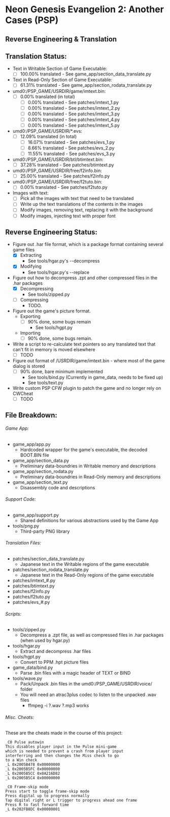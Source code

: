 # Neon Genesis Evangelion 2: Another Cases (PSP)
## Reverse Engineering & Translation

## Translation Status:
- Text in Writable Section of Game Executable:
	- [ ] 100.00% translated - See game_app/section_data_translate.py
- Text in Read-Only Section of Game Executable:
	- [ ] 61.31% translated - See game_app/section_rodata_translate.py
- umd0:/PSP_GAME/USRDIR/game/imtext.bin:
	- [ ] 0.00% translated (in total)
		- [ ] 0.00% translated - See patches/imtext_1.py
		- [ ] 0.00% translated - See patches/imtext_2.py
		- [ ] 0.00% translated - See patches/imtext_3.py
		- [ ] 0.00% translated - See patches/imtext_4.py
		- [ ] 0.00% translated - See patches/imtext_5.py
- umd0:/PSP_GAME/USRDIR/*.evs:
	- [ ] 12.09% translated (in total)
		- [ ] 16.07% translated - See patches/evs_1.py
		- [ ] 8.66% translated - See patches/evs_2.py
		- [ ] 11.55% translated - See patches/evs_3.py
- umd0:/PSP_GAME/USRDIR/btl/btimtext.bin:
	- [ ] 37.28% translated - See patches/btimtext.py
- umd0:/PSP_GAME/USRDIR/free/f2info.bin:
	- [ ] 25.00% translated - See patches/f2info.py
- umd0:/PSP_GAME/USRDIR/free/f2tuto.bin:
	- [ ] 0.00% translated - See patches/f2tuto.py
- Images with text:
	- [ ] Pick all the images with text that need to be translated
	- [ ] Write up the text translations of the contents in the images
	- [ ] Modify images, removing text, replacing it with the background
	- [ ] Modify images, injecting text with proper font

## Reverse Engineering Status:
- Figure out .har file format, which is a package format containing several game files
	- [x] Extracting
		- See tools/hgar.py's --decompress
	- [x] Modifying
		- See tools/hgar.py's --replace
- Figure out how to decompress .zpt and other compressed files in the .har packages
	- [x] Decompressing
		- See tools/zipped.py
	- [ ] Compressing
		- TODO.
- Figure out the game's picture format.
	- Exporting
		- [ ] 90% done, some bugs remain
			- See tools/hgpt.py
	- Importing
		- [ ] 90% done, some bugs remain.
- Write a script to re-calculate text pointers so any translated text that can't fit in memory is moved elsewhere
	- [ ] TODO
- Figure out format of /USRDIR/game/imtext.bin - where most of the game dialog is stored
	- [ ] 90% done, bare minimum implemented
		- See tools/bind.py (Currently in game_data, needs to be fixed up)
		- See tools/text.py
- Write custom PSP CFW plugin to patch the game and no longer rely on CWCheat
	- [ ] TODO

## File Breakdown:
###### Game App:
- game_app/app.py
	- Hardcoded wrapper for the game's executable, the decoded BOOT.BIN file
- game_app/section_data.py
	- Preliminary data-boundries in Writable memory and descriptions
- game_app/section_rodata.py
	- Preliminary data-boundries in Read-Only memory and descriptions
- game_app/section_text.py
	- Disassembly code and descriptions

###### Support Code:
- game_app/support.py
	- Shared definitions for various abstractions used by the Game App
- tools/png.py
	- Third-party PNG library

###### Translation Files:
- patches/section_data_translate.py
	- Japanese text in the Writable regions of the game executable
- patches/section_rodata_translate.py
	- Japanese text in the Read-Only regions of the game executable
- patches/imtext_#.py
- patches/btimtext.py
- patches/f2info.py
- patches/f2tuto.py
- patches/evs_#.py

###### Scripts:
- tools/zipped.py
	- Decompress a .zpt file, as well as compressed files in .har packages (when used by hgar.py)
- tools/hgar.py
	- Extract and decompress .har files
- tools/hgpt.py
	- Convert to PPM .hpt picture files
- game_data/bind.py
	- Parse .bin files with a magic header of TEXT or BIND
- tools/wave.py
	- Pack/Unpack .bin files in the umd0:/PSP_GAME/USRDIR/voice/ folder
	- You will need an atrac3plus codec to listen to the unpacked .wav files
		- ffmpeg -i ?.wav ?.mp3 works

###### Misc. Cheats:
These are the cheats made in the course of this project:

```
_C0 Pulse autowin
This disables player input in the Pulse mini-game
which is needed to prevent a crash from player input
interferring and then changes the Miss check to go 
to a Win check
_L 0x2005B478 0x00000000
_L 0x2005B5FC 0x00000000
_L 0x2005B5CC 0x0A216D82
_L 0x2005B5C4 0x00000000
```

```
_C0 Frame-skip mode
Press start to toggle frame-skip mode
Press digital up to progress normally
Tap digital right or L trigger to progress ahead one frame
Press R to fast forward time
_L 0x202FB8DC 0x00000001
```
